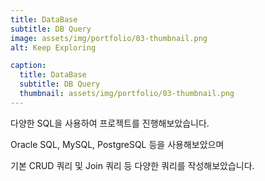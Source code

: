 ```yaml
---
title: DataBase
subtitle: DB Query
image: assets/img/portfolio/03-thumbnail.png
alt: Keep Exploring

caption:
  title: DataBase
  subtitle: DB Query
  thumbnail: assets/img/portfolio/03-thumbnail.png
---
```


다양한 SQL을 사용하여 프로젝트를 진행해보았습니다.

Oracle SQL, MySQL, PostgreSQL 등을 사용해보았으며

기본 CRUD 쿼리 및 Join 쿼리 등 다양한 쿼리를 작성해보았습니다.

